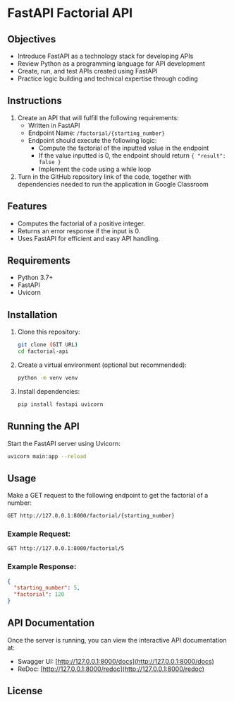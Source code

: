 # FastAPI Factorial API

## Objectives
- Introduce FastAPI as a technology stack for developing APIs
- Review Python as a programming language for API development
- Create, run, and test APIs created using FastAPI
- Practice logic building and technical expertise through coding

## Instructions
1. Create an API that will fulfill the following requirements:
   - Written in FastAPI
   - Endpoint Name: `/factorial/{starting_number}`
   - Endpoint should execute the following logic:
     - Compute the factorial of the inputted value in the endpoint
     - If the value inputted is 0, the endpoint should return `{ "result": false }`
     - Implement the code using a while loop
2. Turn in the GitHub repository link of the code, together with dependencies needed to run the application in Google Classroom

## Features
- Computes the factorial of a positive integer.
- Returns an error response if the input is 0.
- Uses FastAPI for efficient and easy API handling.

## Requirements
- Python 3.7+
- FastAPI
- Uvicorn

## Installation

1. Clone this repository:
   ```sh
   git clone (GIT URL)
   cd factorial-api
   ```

2. Create a virtual environment (optional but recommended):
   ```sh
   python -m venv venv
   ```

3. Install dependencies:
   ```sh
   pip install fastapi uvicorn
   ```

## Running the API
Start the FastAPI server using Uvicorn:
```sh
uvicorn main:app --reload
```

## Usage
Make a GET request to the following endpoint to get the factorial of a number:
```sh
GET http://127.0.0.1:8000/factorial/{starting_number}
```

### Example Request:
```sh
GET http://127.0.0.1:8000/factorial/5
```

### Example Response:
```json
{
  "starting_number": 5,
  "factorial": 120
}
```

## API Documentation
Once the server is running, you can view the interactive API documentation at:
- Swagger UI: [http://127.0.0.1:8000/docs](http://127.0.0.1:8000/docs)
- ReDoc: [http://127.0.0.1:8000/redoc](http://127.0.0.1:8000/redoc)

## License
